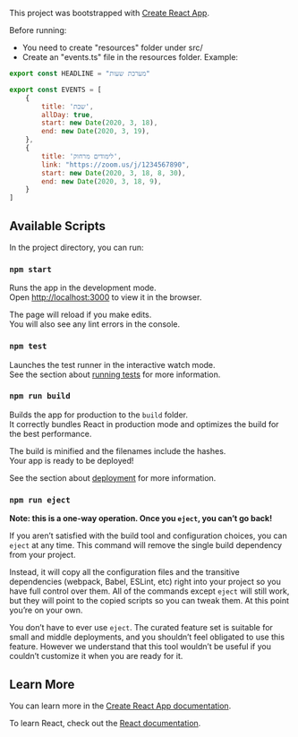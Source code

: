 This project was bootstrapped with [Create React App](https://github.com/facebook/create-react-app).

Before running:

* You need to create "resources" folder under src/
* Create an "events.ts" file in the resources folder. Example:
```js
export const HEADLINE = "מערכת שעות"

export const EVENTS = [
    {
        title: 'שבת',
        allDay: true,
        start: new Date(2020, 3, 18),
        end: new Date(2020, 3, 19),
    },
    {
        title: 'לימודים מרחוק',
        link: "https://zoom.us/j/1234567890",
        start: new Date(2020, 3, 18, 8, 30),
        end: new Date(2020, 3, 18, 9),
    }
]
```

## Available Scripts

In the project directory, you can run:

### `npm start`

Runs the app in the development mode.<br />
Open [http://localhost:3000](http://localhost:3000) to view it in the browser.

The page will reload if you make edits.<br />
You will also see any lint errors in the console.

### `npm test`

Launches the test runner in the interactive watch mode.<br />
See the section about [running tests](https://facebook.github.io/create-react-app/docs/running-tests) for more information.

### `npm run build`

Builds the app for production to the `build` folder.<br />
It correctly bundles React in production mode and optimizes the build for the best performance.

The build is minified and the filenames include the hashes.<br />
Your app is ready to be deployed!

See the section about [deployment](https://facebook.github.io/create-react-app/docs/deployment) for more information.

### `npm run eject`

**Note: this is a one-way operation. Once you `eject`, you can’t go back!**

If you aren’t satisfied with the build tool and configuration choices, you can `eject` at any time. This command will remove the single build dependency from your project.

Instead, it will copy all the configuration files and the transitive dependencies (webpack, Babel, ESLint, etc) right into your project so you have full control over them. All of the commands except `eject` will still work, but they will point to the copied scripts so you can tweak them. At this point you’re on your own.

You don’t have to ever use `eject`. The curated feature set is suitable for small and middle deployments, and you shouldn’t feel obligated to use this feature. However we understand that this tool wouldn’t be useful if you couldn’t customize it when you are ready for it.

## Learn More

You can learn more in the [Create React App documentation](https://facebook.github.io/create-react-app/docs/getting-started).

To learn React, check out the [React documentation](https://reactjs.org/).
